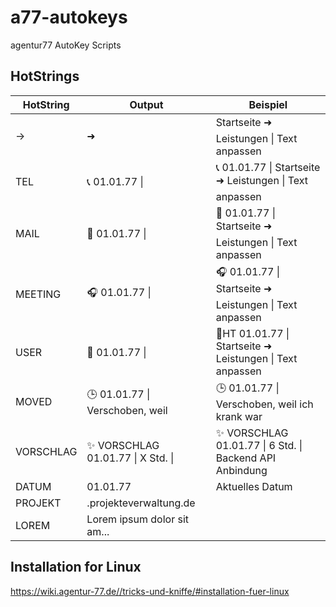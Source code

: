 # a77-autokeys
agentur77 AutoKey Scripts

## HotStrings
| **HotString** | **Output**                        | **Beispiel**                                             |
|---------------|-----------------------------------|----------------------------------------------------------|
| ->            | ➜                                 | Startseite ➜ Leistungen \| Text anpassen                 |
| TEL           | 📞 01.01.77 \|                    | 📞 01.01.77 \| Startseite ➜ Leistungen \| Text anpassen  |
| MAIL          | 📧 01.01.77 \|                    | 📧 01.01.77 \| Startseite ➜ Leistungen \| Text anpassen  |
| MEETING       | 🎧 01.01.77 \|                    | 🎧 01.01.77 \| Startseite ➜ Leistungen \| Text anpassen  |
| USER          | 👤 01.01.77 \|                    | 👤HT 01.01.77 \| Startseite ➜ Leistungen \| Text anpassen|
| MOVED         | 🕒 01.01.77 \| Verschoben, weil   | 🕒 01.01.77 \| Verschoben, weil ich krank war            |
| VORSCHLAG     | ✨ VORSCHLAG 01.01.77 \| X Std. \|| ✨ VORSCHLAG 01.01.77 \| 6 Std. \| Backend API Anbindung |
| DATUM         | 01.01.77                          | Aktuelles Datum                                          |
| PROJEKT       | .projekteverwaltung.de            |                                                          |
| LOREM         | Lorem ipsum dolor sit am...       |                                                          |

## Installation for Linux
https://wiki.agentur-77.de//tricks-und-kniffe/#installation-fuer-linux